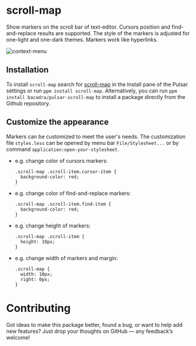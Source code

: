 # scroll-map

Show markers on the scroll bar of text-editor. Cursors position and find-and-replace results are supported. The style of the markers is adjusted for one-light and one-dark themes. Markers work like hyperlinks.

![context-menu](https://github.com/bacadra/pulsar-scroll-map/blob/master/assets/demo.png?raw=true)

## Installation

To install `scroll-map` search for [scroll-map](https://web.pulsar-edit.dev/packages/scroll-map) in the Install pane of the Pulsar settings or run `ppm install scroll-map`. Alternatively, you can run `ppm install bacadra/pulsar-scroll-map` to install a package directly from the Github repository.

## Customize the appearance

Markers can be customized to meet the user's needs. The customization file `styles.less` can be opened by menu bar `File/Stylesheet...` or by command `application:open-your-stylesheet`.

- e.g. change color of cursors markers:
  ```less
  .scroll-map .scroll-item.cursor-item {
    background-color: red;
  }
  ```

- e.g. change color of find-and-replace markers:
  ```less
  .scroll-map .scroll-item.find-item {
    background-color: red;
  }
  ```

- e.g. change height of markers:
  ```less
  .scroll-map .scroll-item {
    height: 10px;
  }
  ```

- e.g. change width of markers and margin:
  ```less
  .scroll-map {
    width: 10px;
    right: 0px;
  }
  ```

# Contributing

Got ideas to make this package better, found a bug, or want to help add new features? Just drop your thoughts on GitHub — any feedback’s welcome!
